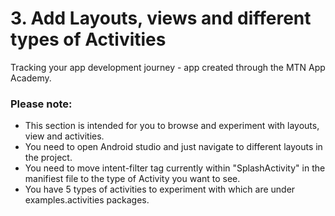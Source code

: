 # 3. Add Layouts, views and different types of Activities
Tracking your app development journey - app created through the MTN App Academy.
### Please note:
* This section is intended for you to browse and experiment with layouts, view and activities.
* You need to open Android studio and just navigate to different layouts in the project.
* You need to move intent-filter tag currently within "SplashActivity" in the manifiest file to the type of Activity you want to see.
* You have 5 types of activities to experiment with which are under examples.activities packages.
